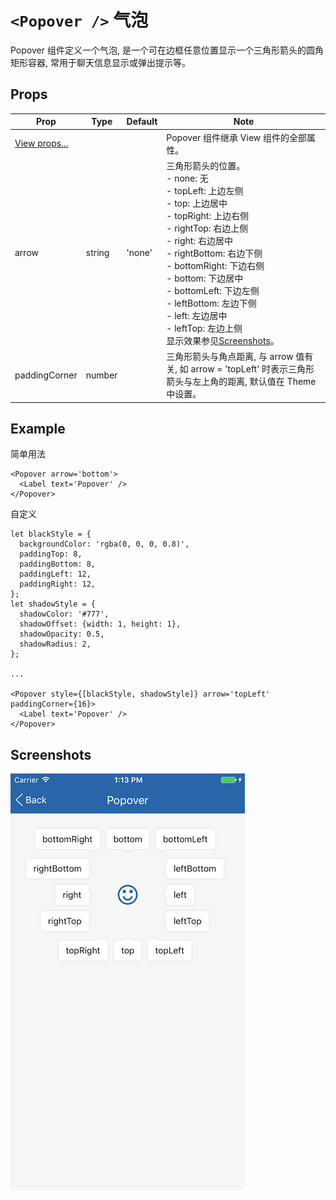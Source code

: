# `<Popover />` 气泡
Popover 组件定义一个气泡, 是一个可在边框任意位置显示一个三角形箭头的圆角矩形容器, 常用于聊天信息显示或弹出提示等。

## Props
| Prop | Type | Default | Note |
|---|---|---|---|
| [View props...](https://facebook.github.io/react-native/docs/view.html) |  |  | Popover 组件继承 View 组件的全部属性。
| arrow | string | 'none' | 三角形箭头的位置。<br/>- none: 无<br/>- topLeft: 上边左侧<br/>- top: 上边居中<br/>- topRight: 上边右侧<br/>- rightTop: 右边上侧<br/>- right: 右边居中<br/>- rightBottom: 右边下侧<br/>- bottomRight: 下边右侧<br/>- bottom: 下边居中<br/>- bottomLeft: 下边左侧<br/>- leftBottom: 左边下侧<br/>- left: 左边居中<br/>- leftTop: 左边上侧<br/>显示效果参见[Screenshots](#screenshots)。
| paddingCorner | number |  | 三角形箭头与角点距离, 与 arrow 值有关, 如 arrow = 'topLeft' 时表示三角形箭头与左上角的距离, 默认值在 Theme 中设置。

<!--
## Events
None.

## Methods
None.

## Static Props
None.

## Static Methods
None.
-->

## Example
简单用法
```
<Popover arrow='bottom'>
  <Label text='Popover' />
</Popover>
```

自定义
```
let blackStyle = {
  backgroundColor: 'rgba(0, 0, 0, 0.8)',
  paddingTop: 8,
  paddingBottom: 8,
  paddingLeft: 12,
  paddingRight: 12,
};
let shadowStyle = {
  shadowColor: '#777',
  shadowOffset: {width: 1, height: 1},
  shadowOpacity: 0.5,
  shadowRadius: 2,
};

...

<Popover style={[blackStyle, shadowStyle]} arrow='topLeft' paddingCorner={16}>
  <Label text='Popover' />
</Popover>
```


## Screenshots
![](https://github.com/gyfgyf/react-native-teaset/blob/master/teaset/screenshots/07-Popover.png?raw=true)
